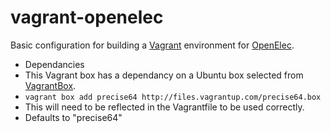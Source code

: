 vagrant-openelec
================

Basic configuration for building a [Vagrant][1] environment for [OpenElec][3].

* Dependancies
 * This Vagrant box has a dependancy on a Ubuntu box selected from [VagrantBox][2]. 
  * `vagrant box add precise64 http://files.vagrantup.com/precise64.box`
  * This will need to be reflected in the Vagrantfile to be used correctly. 
  * Defaults to "precise64"

[1]: http://www.vagrantup.com/
[2]: http://www.vagrantbox.es/
[3]: http://openelec.tv/

